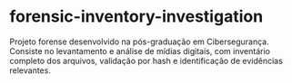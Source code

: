 # forensic-inventory-investigation
Projeto forense desenvolvido na pós-graduação em Cibersegurança. Consiste no levantamento e análise de mídias digitais, com inventário completo dos arquivos, validação por hash e identificação de evidências relevantes.
